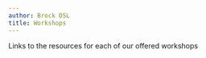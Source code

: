 ```yaml
---
author: Brock DSL
title: Workshops
---
```

  
Links to the resources for each of our offered workshops
